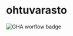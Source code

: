 # ohtuvarasto
![GHA worflow badge](https://github.com/ellamatilda/ohtuvarasto/.github/workflows/CI/badge.svg)




